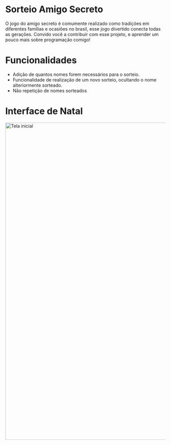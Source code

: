 # Sorteio Amigo Secreto

O jogo do amigo secreto é comumente realizado como tradições em diferentes famílias e ocasiões no brasil, esse jogo divertido conecta todas as gerações. Convido você a contribuir com esse projeto, e aprender um pouco mais sobre programação comigo!

# Funcionalidades
* Adição de quantos nomes forem necessários para o sorteio.
* Funcionalidade de realização de um novo sorteio, ocultando o nome alteriormente sorteado.
* Não repetição de nomes sorteados

# Interface de Natal

<img width="1860" height="997" alt="Tela inicial" src="https://github.com/user-attachments/assets/258c6314-2568-4ddc-b2ad-8e8474cabe43" />
